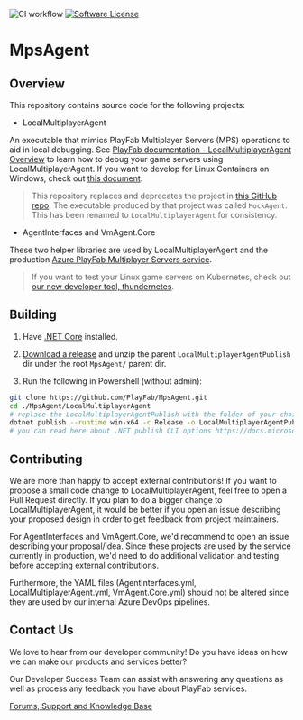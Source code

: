 ![CI workflow](https://github.com/playfab/MpsAgent/actions/workflows/main.yml/badge.svg)
[![Software License](https://img.shields.io/badge/license-MIT-brightgreen.svg?style=flat-square)](LICENSE)

# MpsAgent

## Overview

This repository contains source code for the following projects:

- LocalMultiplayerAgent

An executable that mimics PlayFab Multiplayer Servers (MPS) operations to aid in local debugging. See [PlayFab documentation - LocalMultiplayerAgent Overview](https://docs.microsoft.com/en-us/gaming/playfab/features/multiplayer/servers/localmultiplayeragent/local-multiplayer-agent-overview) to learn how to debug your game servers using LocalMultiplayerAgent. If you want to develop for Linux Containers on Windows, check out [this document](lcow.md).

> This repository replaces and deprecates the project in [this GitHub repo](https://github.com/PlayFab/LocalMultiplayerAgent). The executable produced by that project was called `MockAgent`. This has been renamed to `LocalMultiplayerAgent` for consistency. 

- AgentInterfaces and VmAgent.Core

These two helper libraries are used by LocalMultiplayerAgent and the production [Azure PlayFab Multiplayer Servers service](https://docs.microsoft.com/en-us/gaming/playfab/features/multiplayer/servers/).

> If you want to test your Linux game servers on Kubernetes, check out [our new developer tool, thundernetes](https://github.com/PlayFab/thundernetes).

## Building

1. Have [.NET Core](https://dotnet.microsoft.com/download) installed.

2. [Download a release](https://github.com/PlayFab/MpsAgent/releases) and unzip the parent `LocalMultiplayerAgentPublish` dir under the root `MpsAgent/` parent dir.

3. Run the following in Powershell (without admin):

```bash
git clone https://github.com/PlayFab/MpsAgent.git
cd ./MpsAgent/LocalMultiplayerAgent 
# replace the LocalMultiplayerAgentPublish with the folder of your choice
dotnet publish --runtime win-x64 -c Release -o LocalMultiplayerAgentPublishFolder -p:PublishSingleFile=true -p:PublishTrimmed=true --self-contained true
# you can read here about .NET publish CLI options https://docs.microsoft.com/en-us/dotnet/core/tools/dotnet-publish
```

## Contributing

We are more than happy to accept external contributions! If you want to propose a small code change to LocalMultiplayerAgent, feel free to open a Pull Request directly. If you plan to do a bigger change to LocalMultiplayerAgent, it would be better if you open an issue describing your proposed design in order to get feedback from project maintainers.

For AgentInterfaces and VmAgent.Core, we'd recommend to open an issue describing your proposal/idea. Since these projects are used by the service currently in production, we'd need to do additional validation and testing before accepting external contributions.

Furthermore, the YAML files (AgentInterfaces.yml, LocalMultiplayerAgent.yml, VmAgent.Core.yml) should not be altered since they are used by our internal Azure DevOps pipelines.

## Contact Us

We love to hear from our developer community!
Do you have ideas on how we can make our products and services better?

Our Developer Success Team can assist with answering any questions as well as process any feedback you have about PlayFab services.

[Forums, Support and Knowledge Base](https://community.playfab.com/index.html)
